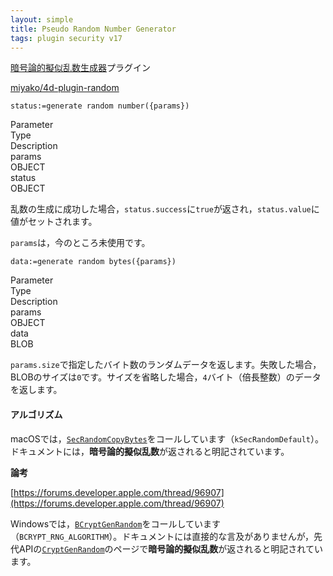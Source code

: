 ```yaml
---
layout: simple
title: Pseudo Random Number Generator
tags: plugin security v17
---
```


 [暗号論的擬似乱数生成器](https://ja.wikipedia.org/wiki/暗号論的擬似乱数生成器)プラグイン

<!--more-->

[miyako/4d-plugin-random](https://github.com/miyako/4d-plugin-random/)

```
status:=generate random number({params})
```

<div class="grid">
  <div class="syntax-th cell cell--2">Parameter</div>
  <div class="syntax-th cell cell--2">Type</div>
  <div class="syntax-th cell cell--8">Description</div>
  <div class="syntax-td cell cell--2">params</div>
  <div class="syntax-td cell cell--2">OBJECT</div>
  <div class="syntax-td cell cell--8"></div>      
  <div class="syntax-td cell cell--2">status</div>
  <div class="syntax-td cell cell--2">OBJECT</div>
  <div class="syntax-td cell cell--8"></div>          
</div>

乱数の生成に成功した場合，``status.success``に``true``が返され，``status.value``に値がセットされます。

``params``は，今のところ未使用です。

```
data:=generate random bytes({params})
```

<div class="grid">
  <div class="syntax-th cell cell--2">Parameter</div>
  <div class="syntax-th cell cell--2">Type</div>
  <div class="syntax-th cell cell--8">Description</div>
  <div class="syntax-td cell cell--2">params</div>
  <div class="syntax-td cell cell--2">OBJECT</div>
  <div class="syntax-td cell cell--8"></div>      
  <div class="syntax-td cell cell--2">data</div>
  <div class="syntax-td cell cell--2">BLOB</div>
  <div class="syntax-td cell cell--8"></div>          
</div>

``params.size``で指定したバイト数のランダムデータを返します。失敗した場合，BLOBのサイズは``0``です。サイズを省略した場合，``4``バイト（倍長整数）のデータを返します。


#### アルゴリズム

macOSでは，[``SecRandomCopyBytes``](https://developer.apple.com/documentation/security/1399291-secrandomcopybytes?language=objc)をコールしています（``kSecRandomDefault``）。ドキュメントには，**暗号論的擬似乱数**が返されると明記されています。

**論考**

<i class="fa fa-external-link" aria-hidden="true"></i> [https://forums.developer.apple.com/thread/96907](https://forums.developer.apple.com/thread/96907)

Windowsでは，[``BCryptGenRandom``](https://docs.microsoft.com/ja-jp/windows/win32/api/bcrypt/nf-bcrypt-bcryptgenrandom)をコールしています（``BCRYPT_RNG_ALGORITHM``）。ドキュメントには直接的な言及がありませんが，先代APIの[``CryptGenRandom``](https://docs.microsoft.com/ja-jp/windows/win32/api/wincrypt/nf-wincrypt-cryptgenrandom)のページで**暗号論的擬似乱数**が返されると明記されています。
